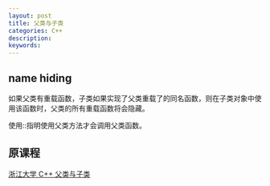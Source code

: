 ```yaml
---
layout: post
title: 父类与子类
categories: C++
description: 
keywords: 
---
```



## name hiding
如果父类有重载函数，子类如果实现了父类重载了的同名函数，则在子类对象中使用该函数时，父类的所有重载函数将会隐藏。

使用::指明使用父类方法才会调用父类函数。

## 原课程
[浙江大学 C++ 父类与子类](https://www.bilibili.com/video/BV1dE41167hJ/?p=16&spm_id_from=333.880.my_history.page.click&vd_source=3383f3466a37eca7ccd59d16ae1f100b)
